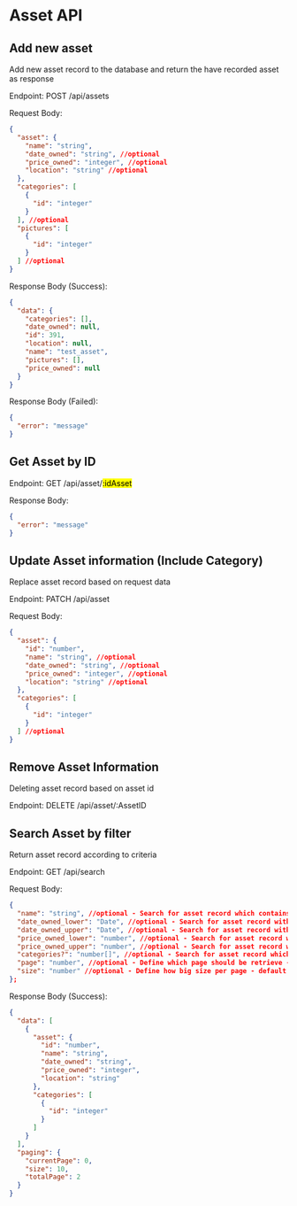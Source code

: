 # Asset API

## Add new asset

Add new asset record to the database and return the have recorded asset as response

Endpoint: POST /api/assets

Request Body:

```json
{
  "asset": {
    "name": "string",
    "date_owned": "string", //optional
    "price_owned": "integer", //optional
    "location": "string" //optional
  },
  "categories": [
    {
      "id": "integer"
    }
  ], //optional
  "pictures": [
    {
      "id": "integer"
    }
  ] //optional
}
```

Response Body (Success):

```json
{
  "data": {
    "categories": [],
    "date_owned": null,
    "id": 391,
    "location": null,
    "name": "test_asset",
    "pictures": [],
    "price_owned": null
  }
}
```

Response Body (Failed):

```json
{
  "error": "message"
}
```

## Get Asset by ID

Endpoint: GET /api/asset/<mark>:idAsset</mark>

Response Body:

```json
{
  "error": "message"
}
```

## Update Asset information (Include Category)

Replace asset record based on request data

Endpoint: PATCH /api/asset

Request Body:

```json
{
  "asset": {
    "id": "number",
    "name": "string", //optional
    "date_owned": "string", //optional
    "price_owned": "integer", //optional
    "location": "string" //optional
  },
  "categories": [
    {
      "id": "integer"
    }
  ] //optional
}
```

## Remove Asset Information

Deleting asset record based on asset id

Endpoint: DELETE /api/asset/:AssetID

## Search Asset by filter

Return asset record according to criteria

Endpoint: GET /api/search

Request Body:

```json
{
  "name": "string", //optional - Search for asset record which contains given value in asset name
  "date_owned_lower": "Date", //optional - Search for asset record with date greater than equals given value
  "date_owned_upper": "Date", //optional - Search for asset record with date lower than equals given value
  "price_owned_lower": "number", //optional - Search for asset record with price greater than equals given value
  "price_owned_upper": "number", //optional - Search for asset record with price lower than equals given value
  "categories?": "number[]", //optional - Search for asset record which contains given categories id
  "page": "number", //optional - Define which page should be retrieve -default value is 1
  "size": "number" //optional - Define how big size per page - default value is 10
};
```

Response Body (Success):

```json
{
  "data": [
    {
      "asset": {
        "id": "number",
        "name": "string",
        "date_owned": "string",
        "price_owned": "integer",
        "location": "string"
      },
      "categories": [
        {
          "id": "integer"
        }
      ]
    }
  ],
  "paging": {
    "currentPage": 0,
    "size": 10,
    "totalPage": 2
  }
}
```
